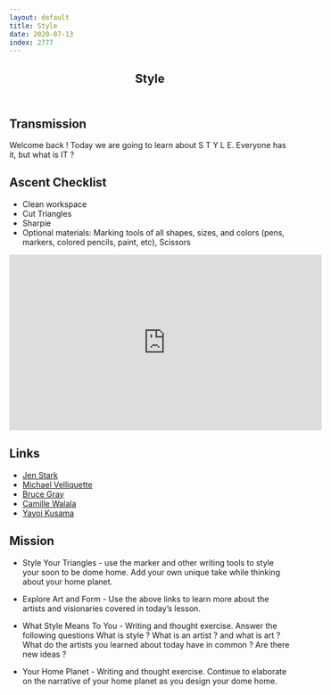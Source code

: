 ```yaml
---
layout: default
title: Style
date: 2020-07-13
index: 2777
---
```


<article id="Class">
        <header>
                <h1>Style</h1>
        </header>
        <div class="class-transmission">
                <h2>Transmission</h2>
                <p>Welcome back ! Today we are going to learn about S T Y L E. Everyone has it, but what is IT ? </p>
        </div>
        <div class="class-ascent_checklist">
                <h2>Ascent Checklist</h2>
                <ul>
                        <li data-icon="✨">Clean workspace</li>
                        <li data-icon="✂️">Cut Triangles</li>
                        <li data-icon="🖊">Sharpie</li>
                        <li data-icon="➕">Optional materials: Marking tools of all shapes, sizes, and colors (pens, markers, colored pencils, paint, etc), Scissors</li>
                </ul>
        </div>
        <div class="video">
                <iframe width="560" height="315" src="https://www.youtube.com/embed/3HyyFbz-seA" frameborder="0" allow="accelerometer; autoplay; encrypted-media; gyroscope; picture-in-picture" allowfullscreen></iframe>
        </div>
        <div class="class-links">
                <h2>Links</h2>
                <ul>
                        <li data-icon="👽"><a href="https://www.jenstark.com/" target="_blank">Jen Stark</a></li>
                        <li data-icon="🛰"><a href="https://www.velliquette.com/" target="_blank">Michael Velliquette</a></li>
                        <li data-icon="🌎"><a href="http://www.brucegray.com/" target="_blank">Bruce Gray</a></li>
                        <li data-icon="🚀"><a href="https://www.camillewalala.com/" target="_blank">Camille Walala</a></li>
                        <li data-icon="🛸"><a href="http://yayoi-kusama.jp/e/information/">Yayoi Kusama</a></li>
                </ul>
        </div>
        <div class="class-mission">
                <h2>Mission</h2>
                <ul>
                        <li data-icon="🔺">
                                <p><span class="strong">Style Your Triangles</span> - use the marker and other writing tools to style your soon to be dome home. Add your own unique take while thinking about your home planet. </p>
                        </li>
                        <li data-icon="👁‍🗨">
                                <p><span class="strong">Explore Art and Form</span> - Use the above links to learn more about the artists and visionaries covered in today’s lesson. </p>
                        </li>
                        <li data-icon="🖊">
                                <p><span class="strong">What Style Means To You</span> - Writing and thought exercise. Answer the following questions What is style ? What is an artist ? and what is art ? What do the artists you learned about today have in common ? Are there new ideas ? </p>
                        </li>
                        <li data-icon="🖊">
                                <p><span class="strong">Your Home Planet </span> - Writing and thought exercise.  Continue to elaborate on the narrative of your home planet as you design your dome home.</p>
                        </li>
                </ul>
        </div>
</article>